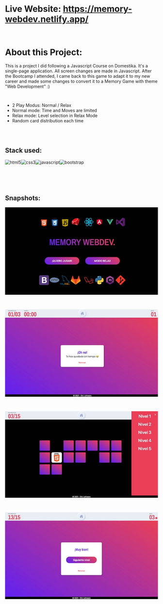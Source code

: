 # Live Website:  https://memory-webdev.netlify.app/

<br>

# About this Project:

 This is a project I did following a Javascript Course on Domestika. It's a single-page application. All screen changes are made in Javascript. After the Bootcamp I attended, I came back to this game to adapt it to my new career and made some changes to convert it to a Memory Game with theme "Web Development" :)

<br>

- 2 Play Modus: Normal / Relax
- Normal mode: Time and Moves are limited 
- Relax mode: Level selection in Relax Mode
- Random card distribution each time

 
 <br>
 <br>
 
 ## Stack used:
 
<img align="left" alt="html5" src="https://img.shields.io/badge/-HTML-F64A1D?&style=for-the-badge&logo=html5&logoColor=white" />
<img align="left" alt="css3" src="https://img.shields.io/badge/-CSS-2962E9?&style=for-the-badge&logo=css3&logoColor=white" />
<img align="left" alt="javascript" src="https://img.shields.io/badge/-JAVASCRIPT-D89606?&style=for-the-badge&logo=javascript&logoColor=white" />
<img align="left" alt="bootstrap" src="https://img.shields.io/badge/-bootstrap-533C78?&style=for-the-badge&logo=bootstrap&logoColor=white" />

<br>
<br>
<br>
<br>
<br>

## Snapshots:

![](memory1.png)  

<br>  

![](memory2.png)  

<br>  

![](memory3.png)  

<br>  

![](memory4.png)
